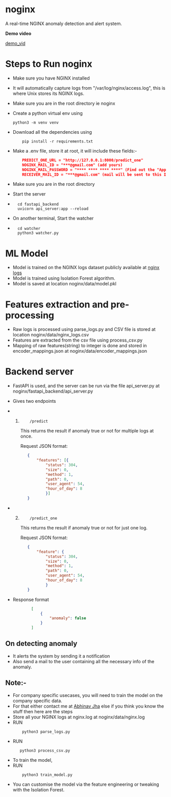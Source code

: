 # noginx

A real-time NGINX anomaly detection and alert system.

**Demo video**

[demo_vid](https://github.com/user-attachments/assets/12cd769f-bc5b-4431-8f81-14718dbf2cec)

# Steps to Run noginx
- Make sure you have NGINX installed
- It will automatically capture logs from "/var/log/nginx/access.log", this is where Unix stores its NGINX logs.
- Make sure you are in the root directory ie noginx
- Create a python virtual env using
    ```console 
    python3 -m venv venv
    ```
- Download all the dependencies using
    ```console
        pip install -r requirements.txt
    ```

- Make a .env file, store it at root, it will include these fields:-
    ```json
        PREDICT_ONE_URL = "http://127.0.0.1:8000/predict_one"
        NOGINX_MAIL_ID = "***@gmail.com" (add yours)
        NOGINX_MAIL_PASSWORD = "**** **** **** ****" (Find out the "App password" for your gmail account after enabling 2fa and paste it here)
        RECEIVER_MAIL_ID = "***@gmail.com" (mail will be sent to this ID)
    ```
- Make sure you are in the root directory
- Start the server
- ```console
    cd fastapi_backend
    uvicorn api_server:app --reload
  ```
- On another terminal, Start the watcher
- ```console
    cd watcher
    python3 watcher.py
  ```


# ML Model
- Model is trained on the NGINX logs dataset publicly available at [nginx logs](https://github.com/elastic/examples/blob/master/Common%20Data%20Formats/nginx_logs/README.md)
- Model is trained using Isolation Forest algorithm.
- Model is saved at location noginx/data/model.pkl

# Features extraction and pre-processing
- Raw logs is processed using parse_logs.py and CSV file is stored at location noginx/data/nginx_logs.csv
- Features are extracted from the csv file using process_csv.py
- Mapping of raw features(string) to integer is done and stored in encoder_mappings.json at noginx/data/encoder_mappings.json

# Backend server
- FastAPI is used, and the server can be run via the file api_server.py at noginx/fastapi_backend/api_server.py
- Gives two endpoints
- 1.
     ```console
         /predict
     ```
     This returns the result if anomaly true or not for multiple logs at once.

     Request JSON format:
     ```json
        {
            "features": [{
                "status": 304,
                "size": 0,
                "method": 1,
                "path": 0,
                "user_agent": 54,
                "hour_of_day": 8
                }]
        }
     ```
- 2.
     ```console
         /predict_one
     ```
     This returns the result if anomaly true or not for just one log.

     Request JSON format:
     ```json
        {
            "feature": {
                "status": 304,
                "size": 0,
                "method": 1,
                "path": 0,
                "user_agent": 54,
                "hour_of_day": 8
                }
        }
     ```
    
- Response format
    ```json
            [
                {
                    "anomaly": false
                }
            ]
    ```

## On detecting anomaly
 - It alerts the system by sending it a notification
 - Also send a mail to the user containing all the necessary info of the anomaly.

## Note:-
- For company specific usecases, you will need to train the model on the company specific data.
- For that either contact me at [Abhinav Jha](www.x.com/AbhinavXJ) else if you think you know the stuff then here are the steps
- Store all your NGINX logs at nginx.log at noginx/data/nginx.log
- RUN 
    ```console
        python3 parse_logs.py
    ```
- RUN
    ```console
       python3 process_csv.py
    ```
- To train the model,
- RUN 
    ```console
        python3 train_model.py
    ```
- You can customise the model via the feature engineering or tweaking with the Isolation Forest.